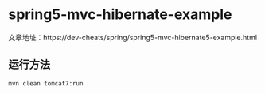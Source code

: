 # spring5-mvc-hibernate-example

文章地址：https://dev-cheats/spring/spring5-mvc-hibernate5-example.html

## 运行方法

```bash
mvn clean tomcat7:run
```